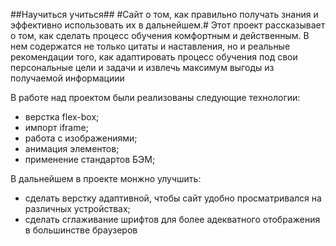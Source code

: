 ##Научиться учиться##
#Сайт о том, как правильно получать знания и эффективно использовать их в дальнейшем.#
Этот проект рассказывает о том, как сделать процесс обучения комфортным и действенным. В нем содержатся не только цитаты и наставления, но и реальные рекомендации того, как адаптировать процесс обучения под свои персональные цели и задачи и извлечь максимум выгоды из получаемой информациии

В работе над проектом были реализованы следующие технологии:
- верстка flex-box;
- импорт iframe;
- работа с изображениями;
- анимация элементов;
- применение стандартов БЭМ;

В дальнейшем в проекте монжно улучшить:
- сделать верстку адаптивной, чтобы сайт удобно просматривался на различных устройствах;
- сделать сглаживание шрифтов для более адекватного отображения в большинстве браузеров
